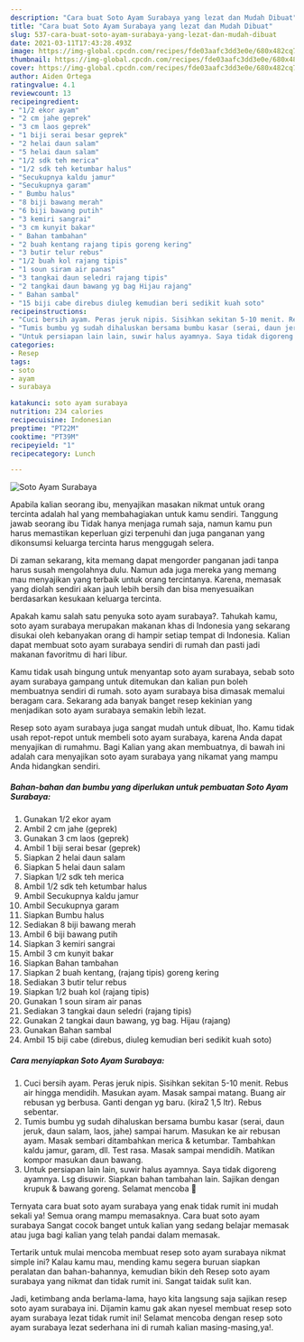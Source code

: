 ```yaml
---
description: "Cara buat Soto Ayam Surabaya yang lezat dan Mudah Dibuat"
title: "Cara buat Soto Ayam Surabaya yang lezat dan Mudah Dibuat"
slug: 537-cara-buat-soto-ayam-surabaya-yang-lezat-dan-mudah-dibuat
date: 2021-03-11T17:43:28.493Z
image: https://img-global.cpcdn.com/recipes/fde03aafc3dd3e0e/680x482cq70/soto-ayam-surabaya-foto-resep-utama.jpg
thumbnail: https://img-global.cpcdn.com/recipes/fde03aafc3dd3e0e/680x482cq70/soto-ayam-surabaya-foto-resep-utama.jpg
cover: https://img-global.cpcdn.com/recipes/fde03aafc3dd3e0e/680x482cq70/soto-ayam-surabaya-foto-resep-utama.jpg
author: Aiden Ortega
ratingvalue: 4.1
reviewcount: 13
recipeingredient:
- "1/2 ekor ayam"
- "2 cm jahe geprek"
- "3 cm laos geprek"
- "1 biji serai besar geprek"
- "2 helai daun salam"
- "5 helai daun salam"
- "1/2 sdk teh merica"
- "1/2 sdk teh ketumbar halus"
- "Secukupnya kaldu jamur"
- "Secukupnya garam"
- " Bumbu halus"
- "8 biji bawang merah"
- "6 biji bawang putih"
- "3 kemiri sangrai"
- "3 cm kunyit bakar"
- " Bahan tambahan"
- "2 buah kentang rajang tipis goreng kering"
- "3 butir telur rebus"
- "1/2 buah kol rajang tipis"
- "1 soun siram air panas"
- "3 tangkai daun seledri rajang tipis"
- "2 tangkai daun bawang yg bag Hijau rajang"
- " Bahan sambal"
- "15 biji cabe direbus diuleg kemudian beri sedikit kuah soto"
recipeinstructions:
- "Cuci bersih ayam. Peras jeruk nipis. Sisihkan sekitan 5-10 menit. Rebus air hingga mendidih. Masukan ayam. Masak sampai matang. Buang air rebusan yg berbusa. Ganti dengan yg baru. (kira2 1,5 ltr). Rebus sebentar."
- "Tumis bumbu yg sudah dihaluskan bersama bumbu kasar (serai, daun jeruk, daun salam, laos, jahe) sampai harum. Masukan ke air rebusan ayam. Masak sembari ditambahkan merica &amp; ketumbar. Tambahkan kaldu jamur, garam, dll. Test rasa. Masak sampai mendidih. Matikan kompor masukan daun bawang."
- "Untuk persiapan lain lain, suwir halus ayamnya. Saya tidak digoreng ayamnya. Lsg disuwir. Siapkan bahan tambahan lain. Sajikan dengan krupuk &amp; bawang goreng. Selamat mencoba 🥰"
categories:
- Resep
tags:
- soto
- ayam
- surabaya

katakunci: soto ayam surabaya 
nutrition: 234 calories
recipecuisine: Indonesian
preptime: "PT22M"
cooktime: "PT39M"
recipeyield: "1"
recipecategory: Lunch

---
```



![Soto Ayam Surabaya](https://img-global.cpcdn.com/recipes/fde03aafc3dd3e0e/680x482cq70/soto-ayam-surabaya-foto-resep-utama.jpg)

Apabila kalian seorang ibu, menyajikan masakan nikmat untuk orang tercinta adalah hal yang membahagiakan untuk kamu sendiri. Tanggung jawab seorang ibu Tidak hanya menjaga rumah saja, namun kamu pun harus memastikan keperluan gizi terpenuhi dan juga panganan yang dikonsumsi keluarga tercinta harus menggugah selera.

Di zaman  sekarang, kita memang dapat mengorder panganan jadi tanpa harus susah mengolahnya dulu. Namun ada juga mereka yang memang mau menyajikan yang terbaik untuk orang tercintanya. Karena, memasak yang diolah sendiri akan jauh lebih bersih dan bisa menyesuaikan berdasarkan kesukaan keluarga tercinta. 



Apakah kamu salah satu penyuka soto ayam surabaya?. Tahukah kamu, soto ayam surabaya merupakan makanan khas di Indonesia yang sekarang disukai oleh kebanyakan orang di hampir setiap tempat di Indonesia. Kalian dapat membuat soto ayam surabaya sendiri di rumah dan pasti jadi makanan favoritmu di hari libur.

Kamu tidak usah bingung untuk menyantap soto ayam surabaya, sebab soto ayam surabaya gampang untuk ditemukan dan kalian pun boleh membuatnya sendiri di rumah. soto ayam surabaya bisa dimasak memalui beragam cara. Sekarang ada banyak banget resep kekinian yang menjadikan soto ayam surabaya semakin lebih lezat.

Resep soto ayam surabaya juga sangat mudah untuk dibuat, lho. Kamu tidak usah repot-repot untuk membeli soto ayam surabaya, karena Anda dapat menyajikan di rumahmu. Bagi Kalian yang akan membuatnya, di bawah ini adalah cara menyajikan soto ayam surabaya yang nikamat yang mampu Anda hidangkan sendiri.

<!--inarticleads1-->

##### Bahan-bahan dan bumbu yang diperlukan untuk pembuatan Soto Ayam Surabaya:

1. Gunakan 1/2 ekor ayam
1. Ambil 2 cm jahe (geprek)
1. Gunakan 3 cm laos (geprek)
1. Ambil 1 biji serai besar (geprek)
1. Siapkan 2 helai daun salam
1. Siapkan 5 helai daun salam
1. Siapkan 1/2 sdk teh merica
1. Ambil 1/2 sdk teh ketumbar halus
1. Ambil Secukupnya kaldu jamur
1. Ambil Secukupnya garam
1. Siapkan  Bumbu halus
1. Sediakan 8 biji bawang merah
1. Ambil 6 biji bawang putih
1. Siapkan 3 kemiri sangrai
1. Ambil 3 cm kunyit bakar
1. Siapkan  Bahan tambahan
1. Siapkan 2 buah kentang, (rajang tipis) goreng kering
1. Sediakan 3 butir telur rebus
1. Siapkan 1/2 buah kol (rajang tipis)
1. Gunakan 1 soun siram air panas
1. Sediakan 3 tangkai daun seledri (rajang tipis)
1. Gunakan 2 tangkai daun bawang, yg bag. Hijau (rajang)
1. Gunakan  Bahan sambal
1. Ambil 15 biji cabe (direbus, diuleg kemudian beri sedikit kuah soto)




<!--inarticleads2-->

##### Cara menyiapkan Soto Ayam Surabaya:

1. Cuci bersih ayam. Peras jeruk nipis. Sisihkan sekitan 5-10 menit. Rebus air hingga mendidih. Masukan ayam. Masak sampai matang. Buang air rebusan yg berbusa. Ganti dengan yg baru. (kira2 1,5 ltr). Rebus sebentar.
1. Tumis bumbu yg sudah dihaluskan bersama bumbu kasar (serai, daun jeruk, daun salam, laos, jahe) sampai harum. Masukan ke air rebusan ayam. Masak sembari ditambahkan merica &amp; ketumbar. Tambahkan kaldu jamur, garam, dll. Test rasa. Masak sampai mendidih. Matikan kompor masukan daun bawang.
1. Untuk persiapan lain lain, suwir halus ayamnya. Saya tidak digoreng ayamnya. Lsg disuwir. Siapkan bahan tambahan lain. Sajikan dengan krupuk &amp; bawang goreng. Selamat mencoba 🥰




Ternyata cara buat soto ayam surabaya yang enak tidak rumit ini mudah sekali ya! Semua orang mampu memasaknya. Cara buat soto ayam surabaya Sangat cocok banget untuk kalian yang sedang belajar memasak atau juga bagi kalian yang telah pandai dalam memasak.

Tertarik untuk mulai mencoba membuat resep soto ayam surabaya nikmat simple ini? Kalau kamu mau, mending kamu segera buruan siapkan peralatan dan bahan-bahannya, kemudian bikin deh Resep soto ayam surabaya yang nikmat dan tidak rumit ini. Sangat taidak sulit kan. 

Jadi, ketimbang anda berlama-lama, hayo kita langsung saja sajikan resep soto ayam surabaya ini. Dijamin kamu gak akan nyesel membuat resep soto ayam surabaya lezat tidak rumit ini! Selamat mencoba dengan resep soto ayam surabaya lezat sederhana ini di rumah kalian masing-masing,ya!.

